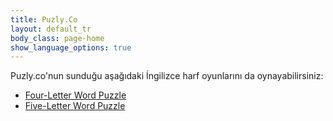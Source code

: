 ```yaml
---
title: Puzly.Co
layout: default_tr
body_class: page-home
show_language_options: true
---
```



<section class="section games">
	<div class="container">
		<div class="section-games-list">
			<div class="section-title">
				Puzly.co'nun sunduğu aşağıdaki İngilizce harf oyunlarını da oynayabilirsiniz:
			</div>
			<ul class="main-list">
				<li><a href="https://puzly.co/tr/games/four-letter-word-puzzle.html">Four-Letter Word Puzzle</a></li>
				<li><a href="https://puzly.co/tr/games/five-letter-word-puzzle.html">Five-Letter Word Puzzle</a></li>
			</ul>
		</div>
	</div>
</section>
